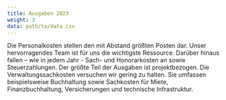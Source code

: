 ```yaml
---
title: Ausgaben 2023
weight: 3
data: path/to/data.csv
---
```


Die Personalkosten stellen den mit Abstand größten Posten dar. Unser hervorragendes Team ist für uns die wichtigste Ressource. Darüber hinaus fallen – wie in jedem Jahr - Sach- und Honorarkosten an sowie Steuerzahlungen. Der größte Teil der Ausgaben ist projektbezogen. Die Verwaltungssachkosten versuchen wir gering zu halten. Sie umfassen beispielsweise Buchhaltung sowie Sachkosten für Miete, Finanzbuchhaltung, Versicherungen und technische Infrastruktur. 

<div class="ausgaben"></div>
